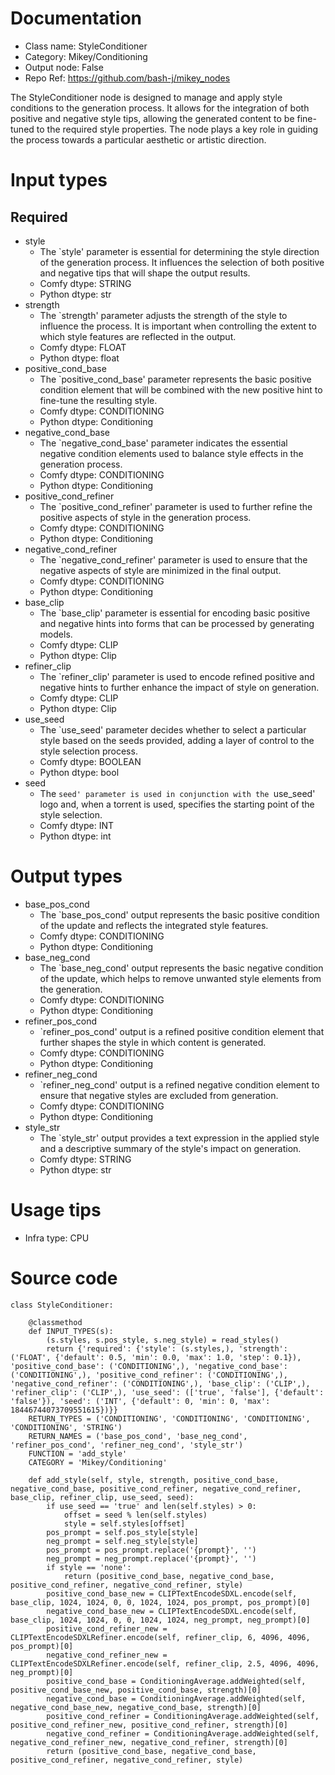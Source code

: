 # Documentation
- Class name: StyleConditioner
- Category: Mikey/Conditioning
- Output node: False
- Repo Ref: https://github.com/bash-j/mikey_nodes

The StyleConditioner node is designed to manage and apply style conditions to the generation process. It allows for the integration of both positive and negative style tips, allowing the generated content to be fine-tuned to the required style properties. The node plays a key role in guiding the process towards a particular aesthetic or artistic direction.

# Input types
## Required
- style
    - The `style' parameter is essential for determining the style direction of the generation process. It influences the selection of both positive and negative tips that will shape the output results.
    - Comfy dtype: STRING
    - Python dtype: str
- strength
    - The `strength' parameter adjusts the strength of the style to influence the process. It is important when controlling the extent to which style features are reflected in the output.
    - Comfy dtype: FLOAT
    - Python dtype: float
- positive_cond_base
    - The `positive_cond_base' parameter represents the basic positive condition element that will be combined with the new positive hint to fine-tune the resulting style.
    - Comfy dtype: CONDITIONING
    - Python dtype: Conditioning
- negative_cond_base
    - The `negative_cond_base' parameter indicates the essential negative condition elements used to balance style effects in the generation process.
    - Comfy dtype: CONDITIONING
    - Python dtype: Conditioning
- positive_cond_refiner
    - The `positive_cond_refiner' parameter is used to further refine the positive aspects of style in the generation process.
    - Comfy dtype: CONDITIONING
    - Python dtype: Conditioning
- negative_cond_refiner
    - The `negative_cond_refiner' parameter is used to ensure that the negative aspects of style are minimized in the final output.
    - Comfy dtype: CONDITIONING
    - Python dtype: Conditioning
- base_clip
    - The `base_clip' parameter is essential for encoding basic positive and negative hints into forms that can be processed by generating models.
    - Comfy dtype: CLIP
    - Python dtype: Clip
- refiner_clip
    - The `refiner_clip' parameter is used to encode refined positive and negative hints to further enhance the impact of style on generation.
    - Comfy dtype: CLIP
    - Python dtype: Clip
- use_seed
    - The `use_seed' parameter decides whether to select a particular style based on the seeds provided, adding a layer of control to the style selection process.
    - Comfy dtype: BOOLEAN
    - Python dtype: bool
- seed
    - The `seed' parameter is used in conjunction with the `use_seed' logo and, when a torrent is used, specifies the starting point of the style selection.
    - Comfy dtype: INT
    - Python dtype: int

# Output types
- base_pos_cond
    - The `base_pos_cond' output represents the basic positive condition of the update and reflects the integrated style features.
    - Comfy dtype: CONDITIONING
    - Python dtype: Conditioning
- base_neg_cond
    - The `base_neg_cond' output represents the basic negative condition of the update, which helps to remove unwanted style elements from the generation.
    - Comfy dtype: CONDITIONING
    - Python dtype: Conditioning
- refiner_pos_cond
    - `refiner_pos_cond' output is a refined positive condition element that further shapes the style in which content is generated.
    - Comfy dtype: CONDITIONING
    - Python dtype: Conditioning
- refiner_neg_cond
    - `refiner_neg_cond' output is a refined negative condition element to ensure that negative styles are excluded from generation.
    - Comfy dtype: CONDITIONING
    - Python dtype: Conditioning
- style_str
    - The `style_str' output provides a text expression in the applied style and a descriptive summary of the style's impact on generation.
    - Comfy dtype: STRING
    - Python dtype: str

# Usage tips
- Infra type: CPU

# Source code
```
class StyleConditioner:

    @classmethod
    def INPUT_TYPES(s):
        (s.styles, s.pos_style, s.neg_style) = read_styles()
        return {'required': {'style': (s.styles,), 'strength': ('FLOAT', {'default': 0.5, 'min': 0.0, 'max': 1.0, 'step': 0.1}), 'positive_cond_base': ('CONDITIONING',), 'negative_cond_base': ('CONDITIONING',), 'positive_cond_refiner': ('CONDITIONING',), 'negative_cond_refiner': ('CONDITIONING',), 'base_clip': ('CLIP',), 'refiner_clip': ('CLIP',), 'use_seed': (['true', 'false'], {'default': 'false'}), 'seed': ('INT', {'default': 0, 'min': 0, 'max': 18446744073709551615})}}
    RETURN_TYPES = ('CONDITIONING', 'CONDITIONING', 'CONDITIONING', 'CONDITIONING', 'STRING')
    RETURN_NAMES = ('base_pos_cond', 'base_neg_cond', 'refiner_pos_cond', 'refiner_neg_cond', 'style_str')
    FUNCTION = 'add_style'
    CATEGORY = 'Mikey/Conditioning'

    def add_style(self, style, strength, positive_cond_base, negative_cond_base, positive_cond_refiner, negative_cond_refiner, base_clip, refiner_clip, use_seed, seed):
        if use_seed == 'true' and len(self.styles) > 0:
            offset = seed % len(self.styles)
            style = self.styles[offset]
        pos_prompt = self.pos_style[style]
        neg_prompt = self.neg_style[style]
        pos_prompt = pos_prompt.replace('{prompt}', '')
        neg_prompt = neg_prompt.replace('{prompt}', '')
        if style == 'none':
            return (positive_cond_base, negative_cond_base, positive_cond_refiner, negative_cond_refiner, style)
        positive_cond_base_new = CLIPTextEncodeSDXL.encode(self, base_clip, 1024, 1024, 0, 0, 1024, 1024, pos_prompt, pos_prompt)[0]
        negative_cond_base_new = CLIPTextEncodeSDXL.encode(self, base_clip, 1024, 1024, 0, 0, 1024, 1024, neg_prompt, neg_prompt)[0]
        positive_cond_refiner_new = CLIPTextEncodeSDXLRefiner.encode(self, refiner_clip, 6, 4096, 4096, pos_prompt)[0]
        negative_cond_refiner_new = CLIPTextEncodeSDXLRefiner.encode(self, refiner_clip, 2.5, 4096, 4096, neg_prompt)[0]
        positive_cond_base = ConditioningAverage.addWeighted(self, positive_cond_base_new, positive_cond_base, strength)[0]
        negative_cond_base = ConditioningAverage.addWeighted(self, negative_cond_base_new, negative_cond_base, strength)[0]
        positive_cond_refiner = ConditioningAverage.addWeighted(self, positive_cond_refiner_new, positive_cond_refiner, strength)[0]
        negative_cond_refiner = ConditioningAverage.addWeighted(self, negative_cond_refiner_new, negative_cond_refiner, strength)[0]
        return (positive_cond_base, negative_cond_base, positive_cond_refiner, negative_cond_refiner, style)
```